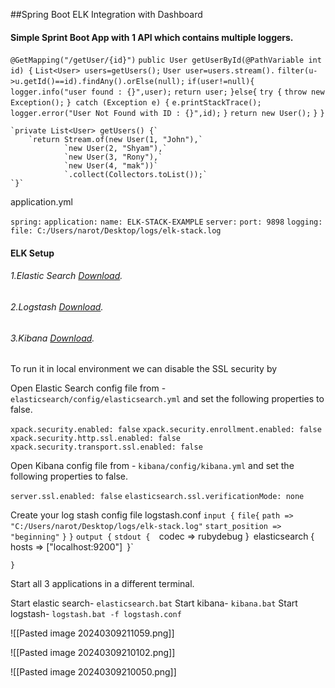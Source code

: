 
##Spring Boot ELK Integration with Dashboard


#### Simple Sprint Boot App with 1 API which contains multiple loggers. 

 `@GetMapping("/getUser/{id}")`
    `public User getUserById(@PathVariable int id) {`
		`List<User> users=getUsers();`
		`User user=users.stream().`
				`filter(u->u.getId()==id).findAny().orElse(null);`
		`if(user!=null){`
			`logger.info("user found : {}",user);`
			`return user;`
		`}else{`
			`try {`
				`throw new Exception();`
			`} catch (Exception e) {`
				`e.printStackTrace();`
				`logger.error("User Not Found with ID : {}",id);`
			`}`
			`return new User();`
		`}`
    `}`

    `private List<User> getUsers() {`
        `return Stream.of(new User(1, "John"),`
				`new User(2, "Shyam"),`
				`new User(3, "Rony"),`
				`new User(4, "mak"))`
				`.collect(Collectors.toList());`
    `}`


application.yml

`spring:`
  `application:`
    `name: ELK-STACK-EXAMPLE`
`server:`
  `port: 9898`
`logging:`
  `file: C:/Users/narot/Desktop/logs/elk-stack.log`


#### ELK Setup 
###### 1.Elastic Search [Download](https://www.elastic.co/downloads/elasticsearch).
###### 2.Logstash [Download](https://www.elastic.co/downloads/kibana).
###### 3.Kibana [Download](https://artifacts.elastic.co/downloads/logstash/logstash-7.6.2.zip).


To run it in local environment we can disable the SSL security by

Open Elastic Search config file from - `elasticsearch/config/elasticsearch.yml` and set the following properties to false. 

`xpack.security.enabled: false`
`xpack.security.enrollment.enabled: false`
`xpack.security.http.ssl.enabled: false`
`xpack.security.transport.ssl.enabled: false`

Open Kibana config file from - `kibana/config/kibana.yml` and set the following properties to false. 

`server.ssl.enabled: false`
`elasticsearch.ssl.verificationMode: none`



Create your log stash config file logstash.conf
`input {`
	`file{`
		`path => "C:/Users/narot/Desktop/logs/elk-stack.log"`
		`start_position => "beginning"`	
	`}`
`}`
`output {`
  `stdout { 
	  `codec => rubydebug
   }`
  `elasticsearch {` 
	`hosts => ["localhost:9200"]`
 `}`
  
`}`


Start all 3 applications in a different terminal.

Start elastic search- `elasticsearch.bat`
Start kibana- `kibana.bat` 
Start logstash-  `logstash.bat -f logstash.conf`

![[Pasted image 20240309211059.png]]

![[Pasted image 20240309210102.png]]


![[Pasted image 20240309210050.png]]

